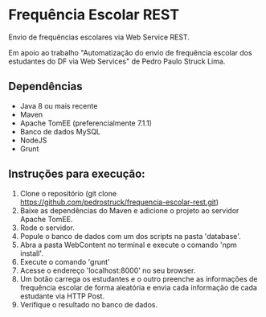 # Frequência Escolar REST

Envio de frequências escolares via Web Service REST.

Em apoio ao trabalho "Automatização do envio de frequência escolar dos estudantes do DF via Web Services" de Pedro Paulo Struck Lima.

## Dependências
* Java 8 ou mais recente 
* Maven
* Apache TomEE (preferencialmente 7.1.1)
* Banco de dados MySQL
* NodeJS
* Grunt

## Instruções para execução:
1. Clone o repositório (git clone https://github.com/pedrostruck/frequencia-escolar-rest.git)
2. Baixe as dependências do Maven e adicione o projeto ao servidor Apache TomEE.
3. Rode o servidor.
4. Popule o banco de dados com um dos scripts na pasta 'database'.
4. Abra a pasta WebContent no terminal e execute o comando 'npm install'.
5. Execute o comando 'grunt'
6. Acesse o endereço 'localhost:8000' no seu browser.
7. Um botão carrega os estudantes e o outro preenche as informações de frequência escolar de forma aleatória e envia cada informação de cada estudante via HTTP Post.
8. Verifique o resultado no banco de dados.